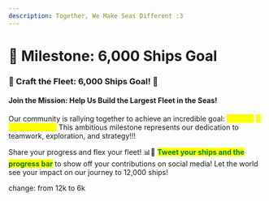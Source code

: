 ```yaml
---
description: Together, We Make Seas Different :3
---
```


# 🎯 Milestone: 6,000 Ships Goal

### **🚢 Craft the Fleet: 6,000 Ships Goal! 🎯**

#### **Join the Mission: Help Us Build the Largest Fleet in the Seas!**

Our community is rallying together to achieve an incredible goal: <mark style="color:yellow;">**crafting**</mark> <mark style="color:yellow;"></mark><mark style="color:yellow;">🌟6</mark><mark style="color:yellow;">**,000 ships**</mark><mark style="color:yellow;">🌟!</mark> This ambitious milestone represents our dedication to teamwork, exploration, and strategy!!!

Share your progress and flex your fleet! 📊🚢 <mark style="color:green;">**Tweet your ships and the progress bar**</mark> to show off your contributions on social media! Let the world see your impact on our journey to 12,000 ships!

change: from 12k to 6k
